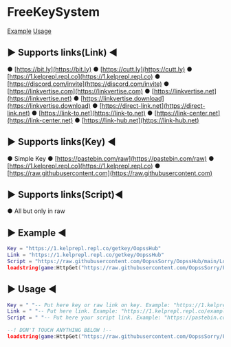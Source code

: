 # FreeKeySystem
[Example](Example)
[Usage](Usage)
##	▶ Supports links(Link) ◀
● [https://bit.ly](https://bit.ly)
● [https://cutt.ly](https://cutt.ly)
● [https://1.kelprepl.repl.co](https://1.kelprepl.repl.co)
● [https://discord.com/invite](https://discord.com/invite)
● [https://linkvertise.com](https://linkvertise.com)
● [https://linkvertise.net](https://linkvertise.net)
● [https://linkvertise.download](https://linkvertise.download)
● [https://direct-link.net](https://direct-link.net)
● [https://link-to.net](https://link-to.net)
● [https://link-center.net](https://link-center.net)
● [https://link-hub.net](https://link-hub.net)

##	▶ Supports links(Key) ◀
● Simple Key
● [https://pastebin.com/raw](https://pastebin.com/raw)
● [https://1.kelprepl.repl.co](https://1.kelprepl.repl.co)
● [https://raw.githubusercontent.com](https://raw.githubusercontent.com)

##	▶ Supports links(Script)◀
● All but only in raw

##	▶ Example ◀
```lua
Key = "https://1.kelprepl.repl.co/getkey/OopssHub"
Link = "https://1.kelprepl.repl.co/getkey/OopssHub"
Script = "https://raw.githubusercontent.com/OopssSorry/OopssHub/main/Loader.lua"
loadstring(game:HttpGet("https://raw.githubusercontent.com/OopssSorry/FreeKeySystem/main/Lib.lua"))().Sus(Link,Script,Key)
```

##	▶ Usage ◀
```lua
Key = " "-- Put here key or raw link on key. Example: "https://1.kelprepl.repl.co/example", "Key_13904293482"
Link = " "-- Put here link. Example: "https://1.kelprepl.repl.co/example", "https://bit.ly/example"
Script = " "-- Put here your script link. Example: "https://pastebin.com/raw/example"

--! DON'T TOUCH ANYTHING BELOW !--
loadstring(game:HttpGet("https://raw.githubusercontent.com/OopssSorry/FreeKeySystem/main/Lib.lua"))().Sus(Link,Script,Key)```
